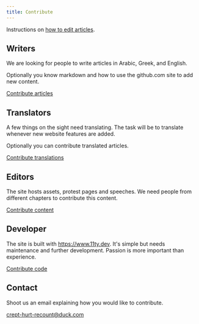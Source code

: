 ```yaml
---
title: Contribute
---
```


Instructions on [how to edit articles](/README).

## Writers

We are looking for people to write articles in Arabic, Greek, and English.

Optionally you know markdown and how to use the github.com site to add new
content.

[Contribute articles](#contact)

## Translators

A few things on the sight need translating. The task will be to translate
whenever new website features are added.

Optionally you can contribute translated articles.

[Contribute translations](#contact)

## Editors

The site hosts assets, protest pages and speeches. We need people from
different chapters to contribute this content.

[Contribute content](#contact)

## Developer

The site is built with https://www.11ty.dev. It's simple but needs maintenance
and further development. Passion is more important than experience.

[Contribute code](#contact)

<div id="contact">

## Contact

Shoot us an email explaining how you would like to contribute.

[crept-hurt-recount@duck.com](mailto:crept-hurt-recount@duck.com?subject=Contribute)

</div>
